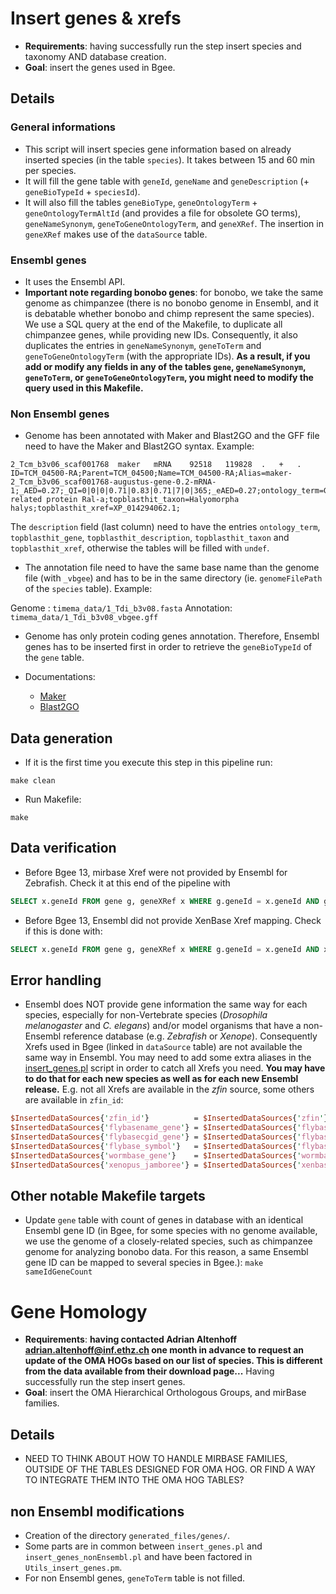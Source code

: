 # Insert genes & xrefs

* **Requirements**: having successfully run the step insert species and taxonomy AND database creation.
* **Goal**:         insert the genes used in Bgee.

## Details
### General informations
* This script will insert species gene information based on already inserted species (in the table `species`). It takes between 15 and 60 min per species.
* It will fill the gene table with `geneId`, `geneName` and `geneDescription` (+ `geneBioTypeId` + `speciesId`).
* It will also fill the tables `geneBioType`, `geneOntologyTerm` + `geneOntologyTermAltId` (and provides a file for obsolete GO terms), `geneNameSynonym`, `geneToGeneOntologyTerm`, and `geneXRef`. The insertion in `geneXRef` makes use of the `dataSource` table.

### Ensembl genes

* It uses the Ensembl API.
* **Important note regarding bonobo genes**: for bonobo, we take the same genome as chimpanzee (there is no bonobo genome in Ensembl, and it is debatable whether bonobo and chimp represent the same species). We use a SQL query at the end of the Makefile, to duplicate all chimpanzee genes, while providing new IDs. Consequently, it also duplicates the entries in `geneNameSynonym`, `geneToTerm` and `geneToGeneOntologyTerm` (with the appropriate IDs). **As a result, if you add or modify any fields in any of the tables `gene`, `geneNameSynonym`, `geneToTerm`, or `geneToGeneOntologyTerm`, you might need to modify the query used in this Makefile.**

### Non Ensembl genes

* Genome has been annotated with Maker and Blast2GO and the GFF file need to have the Maker and Blast2GO syntax. Example:

```
2_Tcm_b3v06_scaf001768	maker	mRNA	92518	119828	.	+	.	ID=TCM_04500-RA;Parent=TCM_04500;Name=TCM_04500-RA;Alias=maker-2_Tcm_b3v06_scaf001768-augustus-gene-0.2-mRNA-1;_AED=0.27;_QI=0|0|0|0.71|0.83|0.71|7|0|365;_eAED=0.27;ontology_term=GO:0016020,GO:0004767,GO:0005525,GO:0007165,GO:0003924;topblasthit_gene=;topblasthit_description=ras-related protein Ral-a;topblasthit_taxon=Halyomorpha halys;topblasthit_xref=XP_014294062.1;
```

The `description` field (last column) need to have the entries `ontology_term`, `topblasthit_gene`, `topblasthit_description`,  `topblasthit_taxon` and  `topblasthit_xref`, otherwise the tables will be filled with `undef`.

* The annotation file need to have the same base name than the genome file (with `_vbgee`) and has to be in the same directory (ie. `genomeFilePath` of the `species` table). Example:

Genome : `timema_data/1_Tdi_b3v08.fasta`
Annotation: `timema_data/1_Tdi_b3v08_vbgee.gff`

* Genome has only protein coding genes annotation. Therefore, Ensembl genes has to be inserted first in order to retrieve the `geneBioTypeId` of the `gene` table.

* Documentations:
	* [Maker](https://www.yandell-lab.org/software/maker.html)
	* [Blast2GO](https://www.blast2go.com/)
	
## Data generation
* If it is the first time you execute this step in this pipeline run:
```
make clean
```
* Run Makefile:
```
make
```

## Data verification
* Before Bgee 13, mirbase Xref were not provided by Ensembl for Zebrafish. Check it at this end of the pipeline with
```sql
SELECT x.geneId FROM gene g, geneXRef x WHERE g.geneId = x.geneId AND g.geneBioTypeId = (SELECT geneBioTypeId FROM geneBioType WHERE geneBioTypeName='miRNA') AND x.dataSourceId = (SELECT dataSourceId FROM dataSource WHERE dataSourceName='ZFIN');
```
* Before Bgee 13, Ensembl did not provide XenBase Xref mapping. Check if this is done with:
```sql
SELECT x.geneId FROM gene g, geneXRef x WHERE g.geneId = x.geneId AND x.dataSourceId = (SELECT dataSourceId FROM dataSource WHERE dataSourceName='XenBase');
```

## Error handling
* Ensembl does NOT provide gene information the same way for each species, especially for non-Vertebrate species (_Drosophila melanogaster_ and _C. elegans_) and/or model organisms that have a non-Ensembl reference database (e.g. _Zebrafish_ or _Xenope_). Consequently Xrefs used in Bgee (linked in `dataSource` table) are not available the same way in Ensembl. You may need to add some extra aliases in the [insert_genes.pl](insert_genes.pl) script in order to catch all Xrefs you need. **You may have to do that for each new species as well as for each new Ensembl release.** E.g. not all Xrefs are available in the _zfin_ source, some others are available in `zfin_id`:
```perl
$InsertedDataSources{'zfin_id'}          = $InsertedDataSources{'zfin'};
$InsertedDataSources{'flybasename_gene'} = $InsertedDataSources{'flybase'};
$InsertedDataSources{'flybasecgid_gene'} = $InsertedDataSources{'flybase'};
$InsertedDataSources{'flybase_symbol'}   = $InsertedDataSources{'flybase'};
$InsertedDataSources{'wormbase_gene'}    = $InsertedDataSources{'wormbase'};
$InsertedDataSources{'xenopus_jamboree'} = $InsertedDataSources{'xenbase'};
```

## Other notable Makefile targets

* Update `gene` table with count of genes in database with an identical Ensembl gene ID (in Bgee, for some species with no genome available, we use the genome of a closely-related species, such as chimpanzee genome for analyzing bonobo data. For this reason, a same Ensembl gene ID can be mapped to several species in Bgee.):
    `make sameIdGeneCount`

# Gene Homology
* **Requirements**: **having contacted Adrian Altenhoff <adrian.altenhoff@inf.ethz.ch> one month in advance to request an update of the OMA HOGs based on our list of species. This is different from the data available from their download page...** Having successfully run the step insert genes.
* **Goal**: insert the OMA Hierarchical Orthologous Groups, and mirBase families.

## Details
* NEED TO THINK ABOUT HOW TO HANDLE MIRBASE FAMILIES, OUTSIDE OF THE TABLES DESIGNED FOR OMA HOG. OR FIND A WAY TO INTEGRATE THEM INTO THE OMA HOG TABLES?

## non Ensembl modifications

* Creation of the directory `generated_files/genes/`.
* Some parts are in common between `insert_genes.pl` and `insert_genes_nonEnsembl.pl` and have been factored in `Utils_insert_genes.pm`.
* For non Ensembl genes, `geneToTerm` table is not filled.
